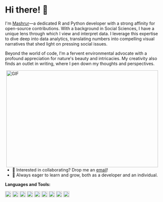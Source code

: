 # Hi there! 👋

I'm [Mashrur](https://mashrurayon.com/)—a dedicated R and Python developer with a strong affinity for open-source contributions. With a background in Social Sciences, I have a unique lens through which I view and interpret data. I leverage this expertise to dive deep into data analytics, translating numbers into compelling visual narratives that shed light on pressing social issues.

Beyond the world of code, I'm a fervent environmental advocate with a profound appreciation for nature's beauty and intricacies. My creativity also finds an outlet in writing, where I pen down my thoughts and perspectives.

<img align="right" alt="GIF" src="example.com/exampleimage.gif" width="500" height="320" />

- 💼 Interested in collaborating? Drop me an [email](mailto:mashrur399@gmail.com)!
- 🌱 Always eager to learn and grow, both as a developer and an individual.

**Languages and Tools:**  

<code><img height="20" src="example.com/rlogo.gif"></code>
<code><img height="20" src="example.com/pythonlogo.gif"></code>
<code><img height="20" src="example.com/clogo.gif"></code>
<code><img height="20" src="example.com/htmllogo.gif"></code>
<code><img height="20" src="example.com/csslogo.gif"></code>
<code><img height="20" src="example.com/julialogo.gif"></code>
<code><img height="20" src="example.com/sqllogo.gif"></code>
<code><img height="20" src="example.com/linuxlogo.gif"></code>
<code><img height="20" src="example.com/windowslogo.gif"></code>
